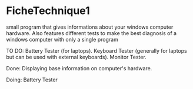 # FicheTechnique1
small program that gives informations about your windows computer hardware.
Also features different tests to make the best diagnosis of a windows computer with only a single program

TO DO:
Battery Tester (for laptops).
Keyboard Tester (generally for laptops but can be used with external keyboards).
Monitor Tester.

Done:
Displaying base information on computer's hardware.

Doing:
Battery Tester
